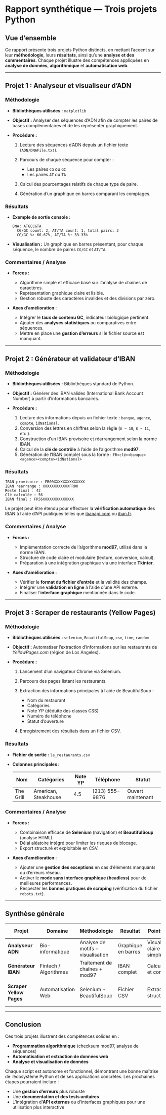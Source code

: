 # Rapport synthétique — Trois projets Python

## Vue d’ensemble

Ce rapport présente trois projets Python distincts, en mettant l’accent sur leur **méthodologie**, leurs **résultats**, ainsi qu’une **analyse et des commentaires**.
Chaque projet illustre des compétences appliquées en **analyse de données**, **algorithmique** et **automatisation web**.

---

## **Projet 1 : Analyseur et visualiseur d’ADN**

### **Méthodologie**

* **Bibliothèques utilisées :** `matplotlib`
* **Objectif :** Analyser des séquences d’ADN afin de compter les paires de bases complémentaires et de les représenter graphiquement.
* **Procédure :**

  1. Lecture des séquences d’ADN depuis un fichier texte (`ADN/DNAFile.txt`).
  2. Parcours de chaque séquence pour compter :

     * Les paires `CG` ou `GC`
     * Les paires `AT` ou `TA`
  3. Calcul des pourcentages relatifs de chaque type de paire.
  4. Génération d’un graphique en barres comparant les comptages.

### **Résultats**

* **Exemple de sortie console :**

  ```text
  DNA: ATGCCGTA
    CG/GC count: 2, AT/TA count: 1, total pairs: 3
    CG/GC %: 66.67%, AT/TA %: 33.33%
  ```
* **Visualisation :**
  Un graphique en barres présentant, pour chaque séquence, le nombre de paires `CG/GC` et `AT/TA`.

### **Commentaires / Analyse**

* **Forces :**

  * Algorithme simple et efficace basé sur l’analyse de chaînes de caractères.
  * Représentation graphique claire et lisible.
  * Gestion robuste des caractères invalides et des divisions par zéro.

* **Axes d’amélioration :**

  * Intégrer le **taux de contenu GC**, indicateur biologique pertinent.
  * Ajouter des **analyses statistiques** ou comparatives entre séquences.
  * Mettre en place une **gestion d’erreurs** si le fichier source est manquant.

---

## **Projet 2 : Générateur et validateur d’IBAN**

### **Méthodologie**

* **Bibliothèques utilisées :** Bibliothèques standard de Python.
* **Objectif :** Générer des IBAN valides (International Bank Account Number) à partir d’informations bancaires.
* **Procédure :**

  1. Lecture des informations depuis un fichier texte : `banque`, `agence`, `compte`, `idNational`.
  2. Conversion des lettres en chiffres selon la règle (`A → 10`, `B → 11`, etc.).
  3. Construction d’un IBAN provisoire et réarrangement selon la norme IBAN.
  4. Calcul de la **clé de contrôle** à l’aide de l’algorithme **mod97**.
  5. Génération de l’IBAN complet sous la forme :
     `FR<clé><banque><agence><compte><idNational>`

### **Résultats**

```text
IBAN provisoire : FR00XXXXXXXXXXXXXX
IBAN rearrange : XXXXXXXXXXXXFR00
Reste final : 42
Clé calculée : 56
IBAN final : FR56XXXXXXXXXXXXXX
```

Le projet peut être étendu pour effectuer la **vérification automatique** des IBAN à l’aide d’API publiques telles que [ibanapi.com](https://ibanapi.com) ou [iban.fr](https://www.iban.fr).

### **Commentaires / Analyse**

* **Forces :**

  * Implémentation correcte de l’algorithme **mod97**, utilisé dans la norme IBAN.
  * Structure de code claire et modulaire (lecture, conversion, calcul).
  * Préparation à une intégration graphique via une interface **Tkinter**.

* **Axes d’amélioration :**

  * Vérifier le **format du fichier d’entrée** et la validité des champs.
  * Intégrer une **validation en ligne** à l’aide d’une API externe.
  * Finaliser l’**interface graphique** mentionnée dans le code.

---

## **Projet 3 : Scraper de restaurants (Yellow Pages)**

### **Méthodologie**

* **Bibliothèques utilisées :** `selenium`, `BeautifulSoup`, `csv`, `time`, `random`
* **Objectif :** Automatiser l’extraction d’informations sur les restaurants de *YellowPages.com* (région de Los Angeles).
* **Procédure :**

  1. Lancement d’un navigateur Chrome via Selenium.
  2. Parcours des pages listant les restaurants.
  3. Extraction des informations principales à l’aide de BeautifulSoup :

     * Nom du restaurant
     * Catégories
     * Note YP (déduite des classes CSS)
     * Numéro de téléphone
     * Statut d’ouverture
  4. Enregistrement des résultats dans un fichier CSV.

### **Résultats**

* **Fichier de sortie :** `la_restaurants.csv`
* **Colonnes principales :**

  | Nom       | Catégories           | Note YP | Téléphone      | Statut            |
  | --------- | -------------------- | ------- | -------------- | ----------------- |
  | The Grill | American, Steakhouse | 4.5     | (213) 555-9876 | Ouvert maintenant |

### **Commentaires / Analyse**

* **Forces :**

  * Combinaison efficace de **Selenium** (navigation) et **BeautifulSoup** (analyse HTML).
  * Délai aléatoire intégré pour limiter les risques de blocage.
  * Export structuré et exploitable en CSV.

* **Axes d’amélioration :**

  * Ajouter une **gestion des exceptions** en cas d’éléments manquants ou d’erreurs réseau.
  * Activer le **mode sans interface graphique (headless)** pour de meilleures performances.
  * Respecter les **bonnes pratiques de scraping** (vérification du fichier `robots.txt`).

---

## **Synthèse générale**

| Projet                   | Domaine               | Méthodologie                      | Résultat            | Points forts                   | Axes d’amélioration                      |
| ------------------------ | --------------------- | --------------------------------- | ------------------- | ------------------------------ | ---------------------------------------- |
| **Analyseur ADN**        | Bio-informatique      | Analyse de motifs + visualisation | Graphique en barres | Visualisation claire et simple | Ajouter taux GC et gestion d’erreurs     |
| **Générateur IBAN**      | Fintech / Algorithmes | Traitement de chaînes + mod97     | IBAN complet        | Calcul exact et conforme       | Ajouter validation API et interface      |
| **Scraper Yellow Pages** | Automatisation Web    | Selenium + BeautifulSoup          | Fichier CSV         | Extraction structurée          | Gestion d’erreurs et éthique du scraping |

---

## **Conclusion**

Ces trois projets illustrent des compétences solides en :

* **Programmation algorithmique** (checksum mod97, analyse de séquences)
* **Automatisation et extraction de données web**
* **Analyse et visualisation de données**

Chaque script est autonome et fonctionnel, démontrant une bonne maîtrise de l’écosystème Python et de ses applications concrètes.
Les prochaines étapes pourraient inclure :

* Une **gestion d’erreurs** plus robuste
* Une **documentation et des tests unitaires**
* L’intégration d’**API externes** ou d’interfaces graphiques pour une utilisation plus interactive


